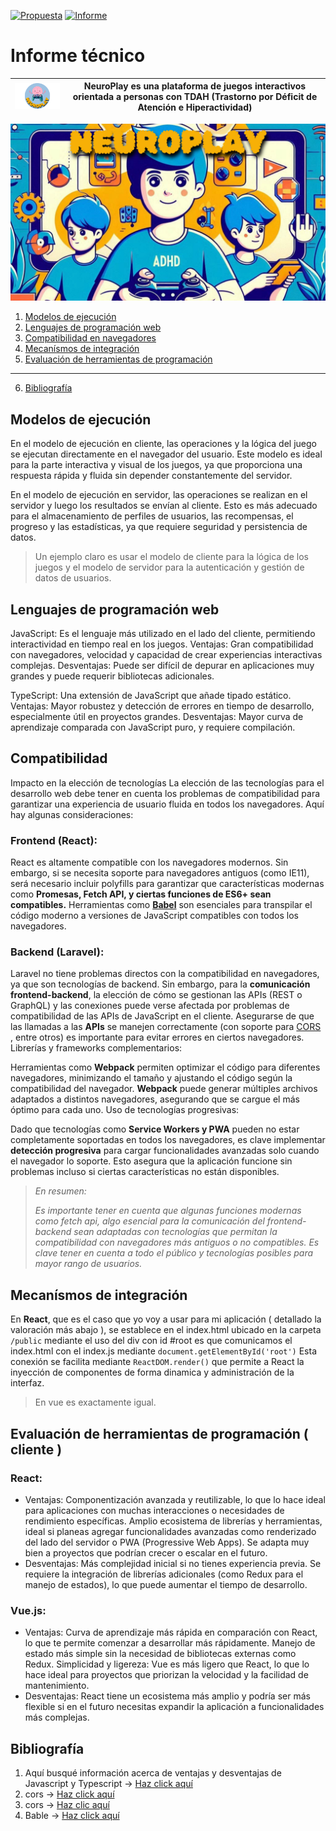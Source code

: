 [![Propuesta](../assets/BotónPrpuesta.png)](./Propuesta) [![Informe](../assets/BotónInforme.png)](./Informe)

# Informe técnico  

| <img width="200px" src="../assets/NeuroPlay/NeuroPlay-Photoroom.png"/> | NeuroPlay  es una plataforma de juegos interactivos orientada a personas con TDAH (Trastorno por Déficit de Atención e Hiperactividad)  |
| ----------- | ----------- |

![Banner de la aplicación](../assets/NeuroPlay.png)

1. [Modelos de ejecución](#modelos-de-ejecución)
2. [Lenguajes de programación web](#lenguajes-de-programación-web)
3. [Compatibilidad en navegadores](#compatibilidad)
4. [Mecanísmos de integración](#mecanísmos-de-integración)
5. [Evaluación de herramientas de programación](#evaluación-de-herramientas-de-programación--cliente-)
---
6. [Bibliografía](#bibliografía)

## Modelos de ejecución

En el modelo de ejecución en cliente, las operaciones y la lógica del juego se ejecutan directamente en el navegador del usuario. Este modelo es ideal para la parte interactiva y visual de los juegos, ya que proporciona una respuesta rápida y fluida sin depender constantemente del servidor.

En el modelo de ejecución en servidor, las operaciones se realizan en el servidor y luego los resultados se envían al cliente. Esto es más adecuado para el almacenamiento de perfiles de usuarios, las recompensas, el progreso y las estadísticas, ya que requiere seguridad y persistencia de datos.

> Un ejemplo claro es usar el modelo de cliente para la lógica de los juegos y el modelo de servidor para la autenticación y gestión de datos de usuarios.

## Lenguajes de programación web

JavaScript: Es el lenguaje más utilizado en el lado del cliente, permitiendo interactividad en tiempo real en los juegos. Ventajas: Gran compatibilidad con navegadores, velocidad y capacidad de crear experiencias interactivas complejas. Desventajas: Puede ser difícil de depurar en aplicaciones muy grandes y puede requerir bibliotecas adicionales.

TypeScript: Una extensión de JavaScript que añade tipado estático. Ventajas: Mayor robustez y detección de errores en tiempo de desarrollo, especialmente útil en proyectos grandes. Desventajas: Mayor curva de aprendizaje comparada con JavaScript puro, y requiere compilación.

## Compatibilidad 

Impacto en la elección de tecnologías
La elección de las tecnologías para el desarrollo web debe tener en cuenta los problemas de compatibilidad para garantizar una experiencia de usuario fluida en todos los navegadores. Aquí hay algunas consideraciones:

### Frontend (React):

React es altamente compatible con los navegadores modernos. Sin embargo, si se necesita soporte para navegadores antiguos (como IE11), será necesario incluir polyfills para garantizar que características modernas como **Promesas, Fetch API, y ciertas funciones de ES6+ sean compatibles.**
Herramientas como [**Babel**](https://cli.vuejs.org/guide/browser-compatibility.html) son esenciales para transpilar el código moderno a versiones de JavaScript compatibles con todos los navegadores.

### Backend (Laravel):

Laravel no tiene problemas directos con la compatibilidad en navegadores, ya que son tecnologías de backend. Sin embargo, para la **comunicación frontend-backend**, la elección de cómo se gestionan las APIs (REST o GraphQL) y las conexiones puede verse afectada por problemas de compatibilidad de las APIs de JavaScript en el cliente. Asegurarse de que las llamadas a las **APIs** se manejen correctamente (con soporte para [CORS](https://developer.mozilla.org/en-US/docs/Learn/Tools_and_testing/Cross_browser_testing/Introduction) , entre otros) es importante para evitar errores en ciertos navegadores.
Librerías y frameworks complementarios:

Herramientas como **Webpack** permiten optimizar el código para diferentes navegadores, minimizando el tamaño y ajustando el código según la compatibilidad del navegador. **Webpack** puede generar múltiples archivos adaptados a distintos navegadores, asegurando que se cargue el más óptimo para cada uno.
Uso de tecnologías progresivas:

Dado que tecnologías como **Service Workers y PWA** pueden no estar completamente soportadas en todos los navegadores, es clave implementar **detección progresiva** para cargar funcionalidades avanzadas solo cuando el navegador lo soporte. Esto asegura que la aplicación funcione sin problemas incluso si ciertas características no están disponibles.

> *En resumen:* 
>
> *Es importante tener en cuenta que algunas funciones modernas como fetch api, algo esencial para la comunicación del frontend-backend sean adaptadas con tecnologías que permitan la compatibilidad con navegadores más antiguos o no compatibles. Es clave tener en cuenta a todo el público y tecnologías posibles para mayor rango de usuarios.*

## Mecanísmos de integración

En **React**, que es el caso que yo voy a usar para mi aplicación ( detallado la valoración más abajo ), se establece en el index.html ubicado en la carpeta `/public` mediante el uso del div con id #root es que comunicamos el index.html con el index.js mediante `document.getElementById('root')` Esta conexión se facilita mediante `ReactDOM.render()` que permite a React la inyección de componentes de forma dinamica y administración de la interfaz.

> En vue es exactamente igual.

## Evaluación de herramientas de programación ( cliente )
### React:

- Ventajas:
Componentización avanzada y reutilizable, lo que lo hace ideal para aplicaciones con muchas interacciones o necesidades de rendimiento específicas.
Amplio ecosistema de librerías y herramientas, ideal si planeas agregar funcionalidades avanzadas como renderizado del lado del servidor o PWA (Progressive Web Apps).
Se adapta muy bien a proyectos que podrían crecer o escalar en el futuro.
- Desventajas:
Más complejidad inicial si no tienes experiencia previa.
Se requiere la integración de librerías adicionales (como Redux para el manejo de estados), lo que puede aumentar el tiempo de desarrollo.
### Vue.js:

- Ventajas:
Curva de aprendizaje más rápida en comparación con React, lo que te permite comenzar a desarrollar más rápidamente.
Manejo de estado más simple sin la necesidad de bibliotecas externas como Redux.
Simplicidad y ligereza: Vue es más ligero que React, lo que lo hace ideal para proyectos que priorizan la velocidad y la facilidad de mantenimiento.
- Desventajas:
React tiene un ecosistema más amplio y podría ser más flexible si en el futuro necesitas expandir la aplicación a funcionalidades más complejas.



## Bibliografía

1. Aquí busqué información acerca de ventajas y desventajas de Javascript y Typescript -> [Haz click aquí](https://www.campusmvp.es/recursos/post/typescript-contra-javascript-cual-deberias-utilizar.aspx)
2. cors -> [Haz click aquí](https://developer.mozilla.org/en-US/docs/Learn/Tools_and_testing/Cross_browser_testing/Introduction)
3. cors -> [Haz clic aquí](https://blog.pixelfreestudio.com/how-to-ensure-cross-browser-compatibility-with-react-applications/)
4. Bable -> [Haz click aquí](https://cli.vuejs.org/guide/browser-compatibility.html)